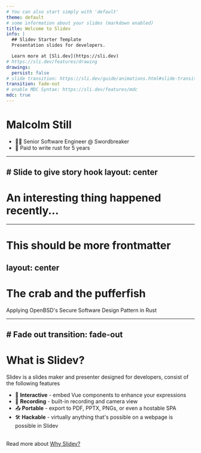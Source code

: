 ```yaml
---
# You can also start simply with 'default'
theme: default
# some information about your slides (markdown enabled)
title: Welcome to Slidev
info: |
  ## Slidev Starter Template
  Presentation slides for developers.

  Learn more at [Sli.dev](https://sli.dev)
# https://sli.dev/features/drawing
drawings:
  persist: false
# slide transition: https://sli.dev/guide/animations.html#slide-transitions
transition: fade-out
# enable MDC Syntax: https://sli.dev/features/mdc
mdc: true
---
```


# Malcolm Still

- 🧑‍💻 Senior Software Engineer @ Swordbreaker
- 🦀 Paid to write rust for 5 years

---
# Slide to give story hook
layout: center
---


# An interesting thing happened recently...


---
# This should be more frontmatter
layout: center
---

# The crab and the pufferfish

Applying OpenBSD's Secure Software Design Pattern in Rust

<!-- <div @click="$slidev.nav.next" class="mt-12 py-1" hover:bg="white op-10">
  Press Space for next page <carbon:arrow-right />
</div> -->

<!-- <div class="abs-br m-6 text-xl">
  <button @click="$slidev.nav.openInEditor()" title="Open in Editor" class="slidev-icon-btn">
    <carbon:edit />
  </button>
  <a href="https://github.com/slidevjs/slidev" target="_blank" class="slidev-icon-btn">
    <carbon:logo-github />
  </a>
</div> -->

<!--
The last comment block of each slide will be treated as slide notes. It will be visible and editable in Presenter Mode along with the slide. [Read more in the docs](https://sli.dev/guide/syntax.html#notes)
-->

---
# Fade out
transition: fade-out
---

# What is Slidev?

Slidev is a slides maker and presenter designed for developers, consist of the following features

<!-- - 📝 **Text-based** - focus on the content with Markdown, and then style them later -->
<!-- - 🎨 **Themable** - themes can be shared and re-used as npm packages -->
<!-- - 🧑‍💻 **Developer Friendly** - code highlighting, live coding with autocompletion -->
- 🤹 **Interactive** - embed Vue components to enhance your expressions
- 🎥 **Recording** - built-in recording and camera view
- 📤 **Portable** - export to PDF, PPTX, PNGs, or even a hostable SPA
- 🛠 **Hackable** - virtually anything that's possible on a webpage is possible in Slidev
  <br>
  <br>

Read more about [Why Slidev?](https://sli.dev/guide/why)

<!-- 
You can have `style` tag in markdown to override the style for the current page.
Learn more: https://sli.dev/features/slide-scope-style
 -->

<!--
Here is another comment.
-->

